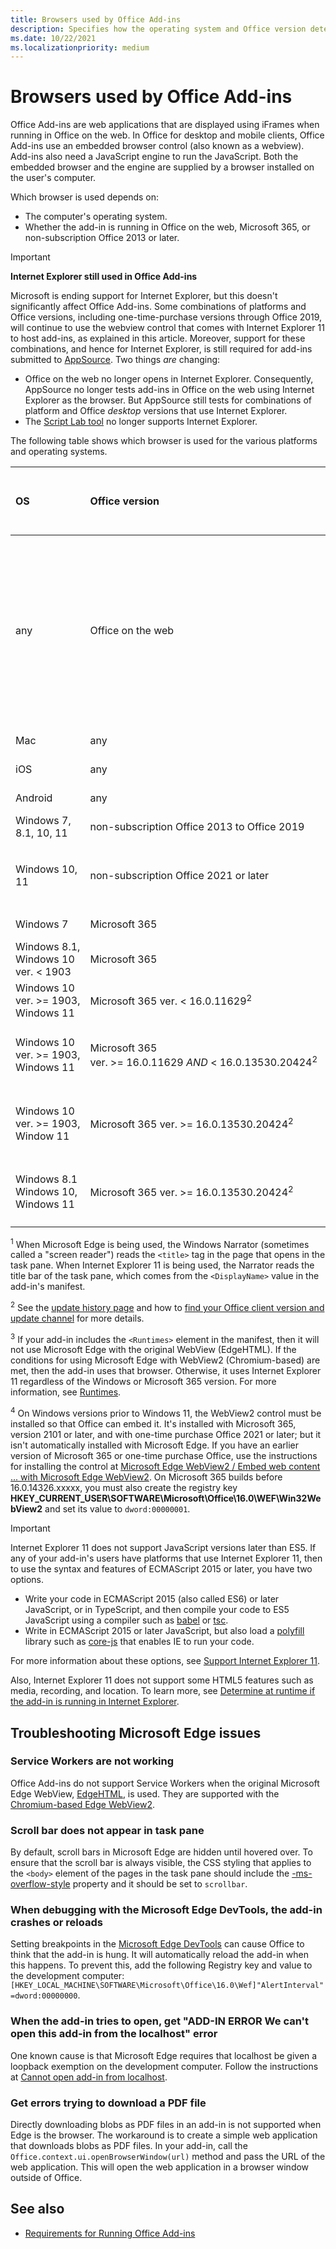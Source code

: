 ```yaml
---
title: Browsers used by Office Add-ins
description: Specifies how the operating system and Office version determine what browser is used by Office Add-ins.
ms.date: 10/22/2021
ms.localizationpriority: medium
---
```


# Browsers used by Office Add-ins

Office Add-ins are web applications that are displayed using iFrames when running in Office on the web. In Office for desktop and mobile clients, Office Add-ins use an embedded browser control (also known as a webview). Add-ins also need a JavaScript engine to run the JavaScript. Both the embedded browser and the engine are supplied by a browser installed on the user's computer.

Which browser is used depends on:

- The computer's operating system.
- Whether the add-in is running in Office on the web, Microsoft 365, or non-subscription Office 2013 or later.

> [!IMPORTANT]
> **Internet Explorer still used in Office Add-ins**
>
> Microsoft is ending support for Internet Explorer, but this doesn't significantly affect Office Add-ins. Some combinations of platforms and Office versions, including one-time-purchase versions through Office 2019, will continue to use the webview control that comes with Internet Explorer 11 to host add-ins, as explained in this article. Moreover, support for these combinations, and hence for Internet Explorer, is still required for add-ins submitted to [AppSource](/office/dev/store/submit-to-appsource-via-partner-center). Two things *are* changing:
>
> - Office on the web no longer opens in Internet Explorer. Consequently, AppSource no longer tests add-ins in Office on the web using Internet Explorer as the browser. But AppSource still tests for combinations of platform and Office *desktop* versions that use Internet Explorer.
> - The [Script Lab tool](../overview/explore-with-script-lab.md) no longer supports Internet Explorer.

The following table shows which browser is used for the various platforms and operating systems.

|OS|Office version|Edge WebView2 (Chromium-based) installed?|Browser|
|:-----|:-----|:-----|:-----|
|any|Office on the web|Not applicable|The browser in which Office is opened.<br>(But note that Office on the web will not open in Internet Explorer.<br>Attempting to do so opens Office on the web in Edge.) |
|Mac|any|Not applicable|Safari|
|iOS|any|Not applicable|Safari|
|Android|any|Not applicable|Chrome|
|Windows 7, 8.1, 10, 11 | non-subscription Office 2013 to Office 2019|Doesn't matter|Internet Explorer 11|
|Windows 10, 11 | non-subscription Office 2021 or later|Yes|Microsoft Edge<sup>1</sup> with WebView2 (Chromium-based)|
|Windows 7 | Microsoft 365| Doesn't matter | Internet Explorer 11|
|Windows 8.1,<br>Windows 10 ver.&nbsp;<&nbsp;1903| Microsoft 365 | No| Internet Explorer 11|
|Windows 10 ver.&nbsp;>=&nbsp;1903,<br>Windows 11 | Microsoft 365 ver.&nbsp;<&nbsp;16.0.11629<sup>2</sup>| Doesn't matter|Internet Explorer 11|
|Windows 10 ver.&nbsp;>=&nbsp;1903,<br>Windows 11 | Microsoft 365 ver.&nbsp;>=&nbsp;16.0.11629&nbsp;_AND_&nbsp;<&nbsp;16.0.13530.20424<sup>2</sup>| Doesn't matter|Microsoft Edge<sup>1, 3</sup> with original WebView (EdgeHTML)|
|Windows 10 ver.&nbsp;>=&nbsp;1903,<br>Window 11 | Microsoft 365 ver.&nbsp;>=&nbsp;16.0.13530.20424<sup>2</sup>| No |Microsoft Edge<sup>1, 3</sup> with original WebView (EdgeHTML)|
|Windows 8.1<br>Windows 10,<br>Windows 11| Microsoft 365 ver.&nbsp;>=&nbsp;16.0.13530.20424<sup>2</sup>| Yes<sup>4</sup>|  Microsoft Edge<sup>1</sup> with WebView2 (Chromium-based) |

<sup>1</sup> When Microsoft Edge is being used, the Windows Narrator (sometimes called a "screen reader") reads the `<title>` tag in the page that opens in the task pane. When Internet Explorer 11 is being used, the Narrator reads the title bar of the task pane, which comes from the `<DisplayName>` value in the add-in's manifest.

<sup>2</sup> See the [update history page](/officeupdates/update-history-office365-proplus-by-date) and how to [find your Office client version and update channel](https://support.microsoft.com/office/932788b8-a3ce-44bf-bb09-e334518b8b19) for more details.

<sup>3</sup> If your add-in includes the `<Runtimes>` element in the manifest, then it will not use Microsoft Edge with the original WebView (EdgeHTML). If the conditions for using Microsoft Edge with WebView2 (Chromium-based) are met, then the add-in uses that browser. Otherwise, it uses Internet Explorer 11 regardless of the Windows or Microsoft 365 version. For more information, see [Runtimes](/javascript/api/manifest/runtimes.md).

<sup>4</sup> On Windows versions prior to Windows 11, the WebView2 control must be installed so that Office can embed it. It's installed with Microsoft 365, version 2101 or later, and with one-time purchase Office 2021 or later; but it isn't automatically installed with Microsoft Edge. If you have an earlier version of Microsoft 365 or one-time purchase Office, use the instructions for installing the control at [Microsoft Edge WebView2 / Embed web content ... with Microsoft Edge WebView2](https://developer.microsoft.com/microsoft-edge/webview2/). On Microsoft 365 builds before 16.0.14326.xxxxx, you must also create the registry key **HKEY_CURRENT_USER\SOFTWARE\Microsoft\Office\16.0\WEF\Win32WebView2** and set its value to `dword:00000001`.

> [!IMPORTANT]
> Internet Explorer 11 does not support JavaScript versions later than ES5. If any of your add-in's users have platforms that use Internet Explorer 11, then to use the syntax and features of ECMAScript 2015 or later, you have two options.
>
> - Write your code in ECMAScript 2015 (also called ES6) or later JavaScript, or in TypeScript, and then compile your code to ES5 JavaScript using a compiler such as [babel](https://babeljs.io/) or [tsc](https://www.typescriptlang.org/index.html).
> - Write in ECMAScript 2015 or later JavaScript, but also load a [polyfill](https://en.wikipedia.org/wiki/Polyfill_(programming)) library such as [core-js](https://github.com/zloirock/core-js) that enables IE to run your code.
>
> For more information about these options, see [Support Internet Explorer 11](../develop/support-ie-11.md).
>
> Also, Internet Explorer 11 does not support some HTML5 features such as media, recording, and location. To learn more, see [Determine at runtime if the add-in is running in Internet Explorer](../develop/support-ie-11.md#determine-at-runtime-if-the-add-in-is-running-in-internet-explorer).

## Troubleshooting Microsoft Edge issues

### Service Workers are not working

Office Add-ins do not support Service Workers when the original Microsoft Edge WebView, [EdgeHTML](https://en.wikipedia.org/wiki/EdgeHTML), is used. They are supported with the [Chromium-based Edge WebView2](/microsoft-edge/hosting/webview2).

### Scroll bar does not appear in task pane

By default, scroll bars in Microsoft Edge are hidden until hovered over. To ensure that the scroll bar is always visible, the CSS styling that applies to the `<body>` element of the pages in the task pane should include the [-ms-overflow-style](https://developer.mozilla.org/docs/Web/CSS/Microsoft_Extensions) property and it should be set to `scrollbar`.

### When debugging with the Microsoft Edge DevTools, the add-in crashes or reloads

Setting breakpoints in the [Microsoft Edge DevTools](https://www.microsoft.com/p/microsoft-edge-devtools-preview/9mzbfrmz0mnj?rtc=1&activetab=pivot%3Aoverviewtab) can cause Office to think that the add-in is hung. It will automatically reload the add-in when this happens. To prevent this, add the following Registry key and value to the development computer: `[HKEY_LOCAL_MACHINE\SOFTWARE\Microsoft\Office\16.0\Wef]"AlertInterval"=dword:00000000`.

### When the add-in tries to open, get "ADD-IN ERROR We can't open this add-in from the localhost" error

One known cause is that Microsoft Edge requires that localhost be given a loopback exemption on the development computer. Follow the instructions at [Cannot open add-in from localhost](/office/troubleshoot/error-messages/cannot-open-add-in-from-localhost).

### Get errors trying to download a PDF file

Directly downloading blobs as PDF files in an add-in is not supported when Edge is the browser. The workaround is to create a simple web application that downloads blobs as PDF files. In your add-in, call the `Office.context.ui.openBrowserWindow(url)` method and pass the URL of the web application. This will open the web application in a browser window outside of Office.

## See also

- [Requirements for Running Office Add-ins](requirements-for-running-office-add-ins.md)
